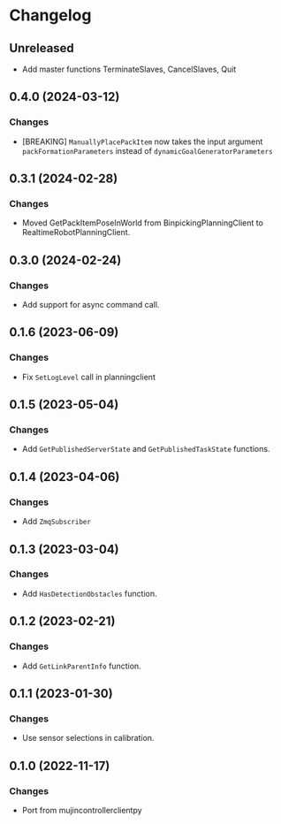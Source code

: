# Changelog

## Unreleased

- Add master functions TerminateSlaves, CancelSlaves, Quit

## 0.4.0 (2024-03-12)

### Changes

- [BREAKING] `ManuallyPlacePackItem` now takes the input argument `packFormationParameters` instead of `dynamicGoalGeneratorParameters`

## 0.3.1 (2024-02-28)

### Changes

- Moved GetPackItemPoseInWorld from BinpickingPlanningClient to RealtimeRobotPlanningClient.

## 0.3.0 (2024-02-24)

### Changes

- Add support for async command call.

## 0.1.6 (2023-06-09)

### Changes

- Fix `SetLogLevel` call in planningclient

## 0.1.5 (2023-05-04)

### Changes

- Add `GetPublishedServerState` and `GetPublishedTaskState` functions.

## 0.1.4 (2023-04-06)

### Changes

- Add `ZmqSubscriber`

## 0.1.3 (2023-03-04)

### Changes

- Add `HasDetectionObstacles` function.

## 0.1.2 (2023-02-21)

### Changes

- Add `GetLinkParentInfo` function.

## 0.1.1 (2023-01-30)

### Changes

- Use sensor selections in calibration.

## 0.1.0 (2022-11-17)

### Changes

- Port from mujincontrollerclientpy

